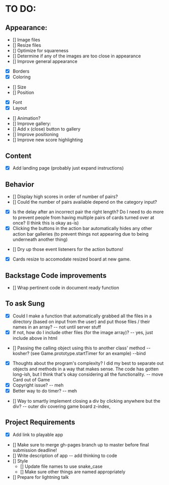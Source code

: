 # TO DO:

## Appearance:
-  [] Image files
  -  [] Resize files
  -  [] Optimize for squareness
  -  [] Determine if any of the images are too close in appearance
-  [] Improve general appearance
  -  [x] Borders
  -  [x] Coloring
  -  [] Size
  -  [] Position
  -  [x] Font
  -  [x] Layout
-  [] Animation?
-  [] Improve gallery:
  -  [] Add x (close) button to gallery
  -  [] Improve positioning
  -  [] Improve new score highlighting

## Content
-  [x] Add landing page (probably just expand instructions)

## Behavior
-  [] Display high scores in order of number of pairs?
-  [] Could the number of pairs available depend on the category input?
-  [x] Is the delay after an incorrect pair the right length? Do I need to do more to prevent people from having multiple pairs of cards turned over at once? (I think this is okay as-is)
-  [x] Clicking the buttons in the action bar automatically hides any other action bar galleries (to prevent things not appearing due to being underneath another thing)
-  [] Dry up those event listeners for the action buttons!
-  [x] Cards resize to accomodate resized board at new game.

## Backstage Code improvements
-  [] Wrap pertinent code in document ready function

## To ask Sung
-  [x] Could I make a function that automatically grabbed all the files in a directory (based on input from the user) and put those files / their names in an array? -- not until server stuff
-  [x] If not, how do I include other files (for the image array)? -- yes, just include above in html
-  [] Passing the calling object using this to another class' method -- kosher? (see Game.prototype.startTimer for an example) --bind
-  [x] Thoughts about the program's complexity? I did my best to separate out objects and methods in a way that makes sense. The code has gotten long-ish, but I think that's okay considering all the functionality. -- move Card out of Game
-  [x] Copyright issue? -- meh
-  [x] Better way to do timer? -- meh
-  [] Way to smartly implement closing a div by clicking anywhere but the div? -- outer div covering game board z-index, 

## Project Requirements
- [x] Add link to playable app
- [] Make sure to merge gh-pages branch up to master before final submission deadline!
- [] Write description of app -- add thinking to code
- [] Style 
  -  [] Update file names to use snake_case
  -  [] Make sure other things are named appropriately
- [] Prepare for lightning talk